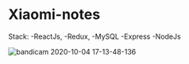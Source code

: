 # Xiaomi-notes
Stack:
-ReactJs,
-Redux,
-MySQL
-Express
-NodeJs

![bandicam 2020-10-04 17-13-48-136](https://user-images.githubusercontent.com/60827113/95018414-50fc2780-0668-11eb-90f4-682fafe1d260.gif)
